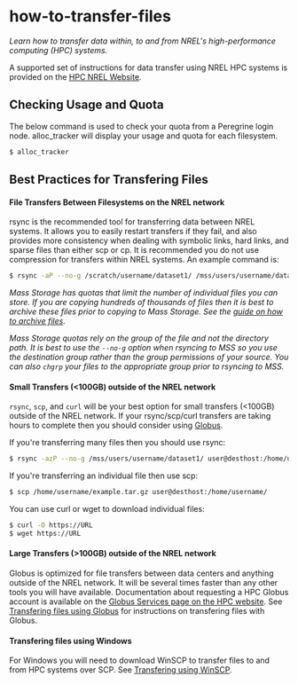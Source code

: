 # how-to-transfer-files

*Learn how to transfer data within, to and from NREL's high-performance computing (HPC) systems.*

A supported set of instructions for data transfer using NREL HPC systems is provided on the [HPC NREL Website](https://www.nrel.gov/hpc/data-storage-transfer.html).

## Checking Usage and Quota
The below command is used to check your quota from a Peregrine login node.  alloc_tracker will display your usage and quota for each filesystem.

```bash
$ alloc_tracker
```

## Best Practices for Transfering Files

#### File Transfers Between Filesystems on the NREL network

rsync is the recommended tool for transferring data between NREL systems. It allows you to easily restart transfers if they fail, and also provides more consistency when dealing with symbolic links, hard links, and sparse files than either scp or cp. It is recommended you do not use compression for transfers within NREL systems. An example command is:

```bash
$ rsync -aP --no-g /scratch/username/dataset1/ /mss/users/username/dataset1/
```

*Mass Storage has quotas that limit the number of individual files you can store. If you are copying hundreds of thousands of files then it is best to archive these files prior to copying to Mass Storage. See the [guide on how to archive files](../intro-to-linux/archiving.md).*

*Mass Storage quotas rely on the group of the file and not the directory path. It is best to use the `--no-g` option when rsyncing to MSS so you use the destination group rather than the group permissions of your source.  You can also `chgrp` your files to the appropriate group prior to rsyncing to MSS.*

#### Small Transfers (<100GB) outside of the NREL network
`rsync`, `scp`, and `curl` will be your best option for small transfers (<100GB) outside of the NREL network. If your rsync/scp/curl transfers are taking hours to complete then you should consider using [Globus](globus.md).

If you're transferring many files then you should use rsync:

```bash
$ rsync -azP --no-g /mss/users/username/dataset1/ user@desthost:/home/username/dataset1/
```

If you're transferring an individual file then use scp:

```bash
$ scp /home/username/example.tar.gz user@desthost:/home/username/
```

You can use curl or wget to download individual files:
```bash
$ curl -O https://URL
$ wget https://URL
```

#### Large Transfers (>100GB) outside of the NREL network

Globus is optimized for file transfers between data centers and anything outside of the NREL network. It will be several times faster than any other tools you will have available. Documentation about requesting a HPC Globus account is available on the [Globus Services page on the HPC website](https://www.nrel.gov/hpc/globus-file-transfer.html).  See [Transfering files using Globus](globus.md) for instructions on transfering files with Globus.

#### Transfering files using Windows
For Windows you will need to download WinSCP to transfer files to and from HPC systems over SCP. See [Transfering using WinSCP](winscp.md).
